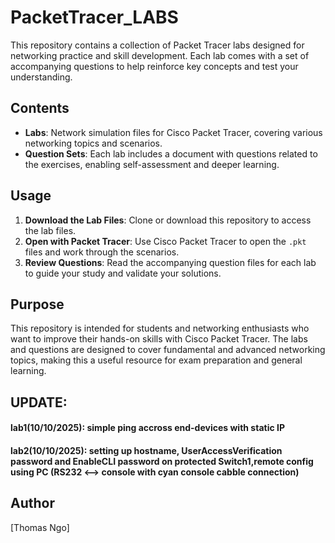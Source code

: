 # PacketTracer_LABS

This repository contains a collection of Packet Tracer labs designed for networking practice and skill development. Each lab comes with a set of accompanying questions to help reinforce key concepts and test your understanding.

## Contents

- **Labs**: Network simulation files for Cisco Packet Tracer, covering various networking topics and scenarios.
- **Question Sets**: Each lab includes a document with questions related to the exercises, enabling self-assessment and deeper learning.

## Usage

1. **Download the Lab Files**: Clone or download this repository to access the lab files.
2. **Open with Packet Tracer**: Use Cisco Packet Tracer to open the `.pkt` files and work through the scenarios.
3. **Review Questions**: Read the accompanying question files for each lab to guide your study and validate your solutions.

## Purpose

This repository is intended for students and networking enthusiasts who want to improve their hands-on skills with Cisco Packet Tracer. The labs and questions are designed to cover fundamental and advanced networking topics, making this a useful resource for exam preparation and general learning.

## UPDATE:
#### lab1(10/10/2025): simple ping accross end-devices with static IP
#### lab2(10/10/2025): setting up hostname, UserAccessVerification password and EnableCLI password on protected Switch1,remote config using PC (RS232 <--> console with cyan console cabble connection) 

## Author

[Thomas Ngo]
